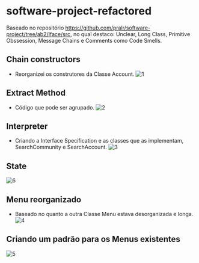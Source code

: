 # software-project-refactored

Baseado no repositório https://github.com/pralr/software-project/tree/ab2/Iface/src, no qual destaco: Unclear, Long Class, Primitive Obssession, Message Chains e Comments como Code Smells.

## Chain constructors
- Reorganizei os construtores da Classe Account.
![1](https://user-images.githubusercontent.com/101532384/177675836-a6d7a48d-25b6-461a-994f-d052dca89e9b.png)

## Extract Method 
- Código que pode ser agrupado.
![2](https://user-images.githubusercontent.com/101532384/177675862-767ebc6a-8456-48c8-8e9b-d03c6e321118.png)

## Interpreter 
- Criando a Interface Specification e as classes que as implementam, SearchCommunity e SearchAccount. 
![3](https://user-images.githubusercontent.com/101532384/177675866-7a35613d-1ddc-4713-9635-5d7fdb6b5ac6.png)

## State
![6](https://user-images.githubusercontent.com/101532384/177677156-1b13c047-aa12-42ee-8b03-e9eb327f1016.png)

## Menu reorganizado 
- Baseado no quanto a outra Classe Menu estava desorganizada e longa.
![4](https://user-images.githubusercontent.com/101532384/177675885-74092818-ec94-4af3-9b1f-74149f78ae4d.png)

## Criando um padrão para os Menus existentes
![5](https://user-images.githubusercontent.com/101532384/177675896-90f21657-ccf4-4e31-95a6-eebee7e9c973.png)


